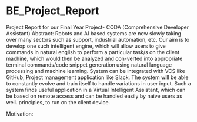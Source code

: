 # BE_Project_Report
Project Report for our Final Year Project- CODA (Comprehensive Developer Assistant)
Abstract: 
Robots and AI based systems are now slowly taking over many sectors such as support, industrial automation, etc. Our aim is to develop one such intelligent engine, which will allow users to give commands in natural english to perform a particular task/s on the client machine, which would then be analyzed and con-verted into appropriate terminal commands/code snippet generation using natural language processing and machine learning. System can be integrated with VCS like GitHub, Project management application like Slack. The system will be able to constantly evolve and train itself to handle variations in user input. Such a system finds useful application in a Virtual Intelligent Assistant, which can be based on remote access and can be handled easily by naive users as well. principles, to run on the client device.

Motivation:
